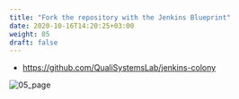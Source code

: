 ```yaml
---
title: "Fork the repository with the Jenkins Blueprint"
date: 2020-10-16T14:20:25+03:00
weight: 05
draft: false
---
```


* https://github.com/QualiSystemsLab/jenkins-colony

![05_page](/images/module3/05_page.png)
